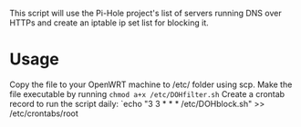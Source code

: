 This script will use the Pi-Hole project's list of servers running DNS over HTTPs and create an iptable ip set list for blocking it.

# Usage
Copy the file to your OpenWRT machine to /etc/ folder using scp.
Make the file executable by running
`chmod a+x /etc/DOHfilter.sh`
Create a crontab record to run the script daily:
`echo "3   3  *  *  *       /etc/DOHblock.sh" >> /etc/crontabs/root

